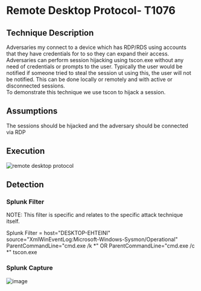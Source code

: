 # Remote Desktop Protocol- T1076

## Technique Description
Adversaries my connect to a device which has RDP/RDS using accounts that they have credentials for to so they can expand their access.  
Adversaries can perform session hijacking using tscon.exe without any need of credentials or prompts to the user. Typically the user would be notified if someone tried to steal the session ut using this, the user will not be notified. This can be done locally or remotely and with active or disconnected sessions.  
To demonstrate this technique we use tscon to hijack a session.

## Assumptions
The sessions should be hijacked and the adversary should be connected via RDP

## Execution
![remote desktop protocol](https://user-images.githubusercontent.com/36422282/55610082-303fd280-5750-11e9-8960-b7a61c092f3d.JPG)

## Detection
### Splunk Filter

NOTE: This filter is specific and relates to the specific attack technique itself.

Splunk Filter = host="DESKTOP-EHTEINI" source="XmlWinEventLog:Microsoft-Windows-Sysmon/Operational" ParentCommandLine="cmd.exe /k *" OR ParentCommandLine="cmd.exe /c *" tscon.exe 

### Splunk Capture
![image](https://user-images.githubusercontent.com/36422282/55610392-cffd6080-5750-11e9-8672-11c2cc73b811.png)
